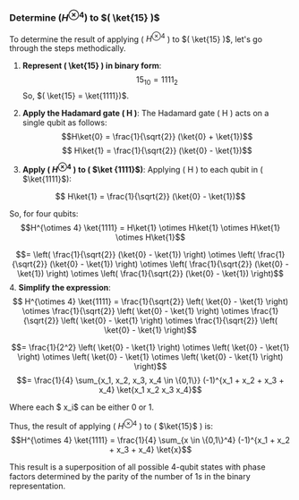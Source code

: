 ### Determine $( H^{\otimes 4})$ to $( \ket{15} )$
To determine the result of applying \( $H^{\otimes 4}$ \) to $( \ket{15} )$, let's go through the steps methodically.

1. **Represent \( \ket{15} \) in binary form**:
  $$15_{10} = 1111_2$$
   So, $( \ket{15} = \ket{1111})$.

2. **Apply the Hadamard gate \( H \)**:
   The Hadamard gate \( H \) acts on a single qubit as follows:
   $$H\ket{0} = \frac{1}{\sqrt{2}} (\ket{0} + \ket{1})$$
  $$ H\ket{1} = \frac{1}{\sqrt{2}} (\ket{0} - \ket{1})$$

3. **Apply ( $H^{\otimes 4}$ ) to ( $\ket {1111}$)**:
   Applying \( H \) to each qubit in \( $\ket{1111}$\):

  $$ H\ket{1} = \frac{1}{\sqrt{2}} (\ket{0} - \ket{1})$$

   So, for four qubits:
   $$H^{\otimes 4} \ket{1111} = H\ket{1} \otimes H\ket{1} \otimes H\ket{1} \otimes H\ket{1}$$

$$= \left( \frac{1}{\sqrt{2}} (\ket{0} - \ket{1}) \right) \otimes \left( \frac{1}{\sqrt{2}} (\ket{0} - \ket{1}) \right) \otimes \left( \frac{1}{\sqrt{2}} (\ket{0} - \ket{1}) \right) \otimes \left( \frac{1}{\sqrt{2}} (\ket{0} - \ket{1}) \right)$$
4. **Simplify the expression**:
   $$ H^{\otimes 4} \ket{1111} = \frac{1}{\sqrt{2}} \left( \ket{0} - \ket{1} \right) \otimes \frac{1}{\sqrt{2}} \left( \ket{0} - \ket{1} \right) \otimes \frac{1}{\sqrt{2}} \left( \ket{0} - \ket{1} \right) \otimes \frac{1}{\sqrt{2}} \left( \ket{0} - \ket{1} \right)$$

   $$= \frac{1}{2^2} \left( \ket{0} - \ket{1} \right) \otimes \left( \ket{0} - \ket{1} \right) \otimes \left( \ket{0} - \ket{1} \otimes \left( \ket{0} - \ket{1} \right) \right)$$
   $$= \frac{1}{4} \sum_{x_1, x_2, x_3, x_4 \in \{0,1\}} (-1)^{x_1 + x_2 + x_3 + x_4} \ket{x_1 x_2 x_3 x_4}$$
 
   Where each $ x_i$ can be either 0 or 1.

Thus, the result of applying ( $H^{\otimes 4}$ ) to ( $\ket{15}$ ) is:
$$H^{\otimes 4} \ket{1111} = \frac{1}{4} \sum_{x \in \{0,1\}^4} (-1)^{x_1 + x_2 + x_3 + x_4} \ket{x}$$

This result is a superposition of all possible 4-qubit states with phase factors determined by the parity of the number of $1s$ in the binary representation.